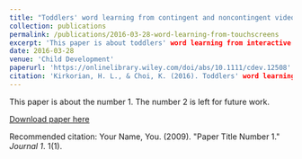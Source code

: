 ```yaml
---
title: "Toddlers' word learning from contingent and noncontingent video on touch screens"
collection: publications
permalink: /publications/2016-03-28-word-learning-from-touchscreens
excerpt: 'This paper is about toddlers' word learning from interactive toucscreens and non-itneractive screens.'
date: 2016-03-28
venue: 'Child Development'
paperurl: 'https://onlinelibrary.wiley.com/doi/abs/10.1111/cdev.12508'
citation: 'Kirkorian, H. L., & Choi, K. (2016). Toddlers' word learning from contingent and noncontingent video on touch screens. <i>Child Development</i>, 87, 405-413.'
---
```

This paper is about the number 1. The number 2 is left for future work.

[Download paper here](http://academicpages.github.io/files/paper1.pdf)

Recommended citation: Your Name, You. (2009). "Paper Title Number 1." <i>Journal 1</i>. 1(1).
